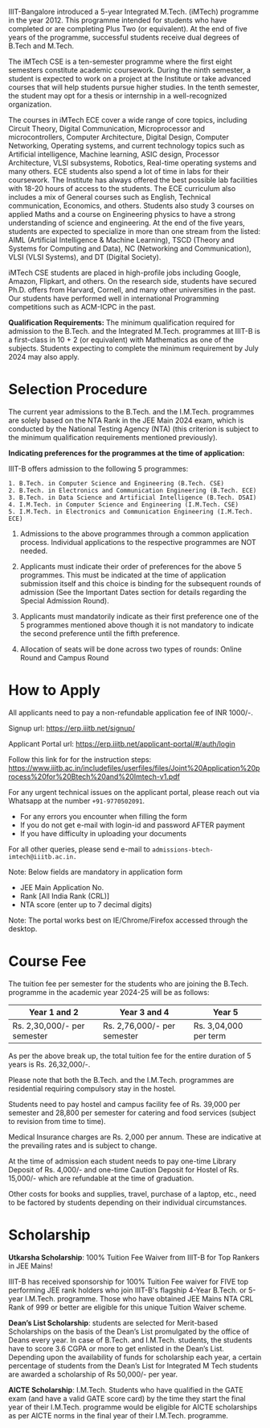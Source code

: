 IIIT-Bangalore introduced a 5-year Integrated M.Tech. (iMTech) programme in the year 2012. This programme intended for students who have completed or are completing Plus Two (or equivalent). At the end of five years of the programme, successful students receive dual degrees of B.Tech and M.Tech.

The iMTech CSE is a ten-semester programme where the first eight semesters constitute academic coursework. During the ninth semester, a student is expected to work on a project at the Institute or take advanced courses that will help students pursue higher studies. In the tenth semester, the student may opt for a thesis or internship in a well-recognized organization.

The courses in iMTech ECE cover a wide range of core topics, including Circuit Theory, Digital Communication, Microprocessor and microcontrollers, Computer Architecture, Digital Design, Computer Networking, Operating systems, and current technology topics such as Artificial intelligence, Machine learning, ASIC design, Processor Architecture, VLSI subsystems, Robotics, Real-time operating systems and many others. ECE students also spend a lot of time in labs for their coursework. The Institute has always offered the best possible lab facilities with 18-20 hours of access to the students. The ECE curriculum also includes a mix of General courses such as English, Technical communication, Economics, and others. Students also study 3 courses on applied Maths and a course on Engineering physics to have a strong understanding of science and engineering. At the end of the five years, students are expected to specialize in more than one stream from the listed: AIML (Artificial Intelligence & Machine Learning), TSCD (Theory and Systems for Computing and Data), NC (Networking and Communication), VLSI (VLSI Systems), and DT (Digital Society).

iMTech CSE students are placed in high-profile jobs including Google, Amazon, Flipkart, and others. On the research side, students have secured Ph.D. offers from Harvard, Cornell, and many other universities in the past. Our students have performed well in international Programming competitions such as ACM-ICPC in the past.

**Qualification Requirements:**
The minimum qualification required for admission to the B.Tech. and the Integrated M.Tech. programmes at IIIT-B is a first-class in 10 + 2 (or equivalent) with Mathematics as one of the subjects. Students expecting to complete the minimum requirement by July 2024 may also apply.

# Selection Procedure
The current year admissions to the B.Tech. and the I.M.Tech. programmes are solely based on the NTA Rank in the JEE Main 2024 exam, which is conducted by the National Testing Agency (NTA) (this criterion is subject to the minimum qualification requirements mentioned previously).

**Indicating preferences for the programmes at the time of application:**

IIIT-B offers admission to the following 5 programmes:

    1. B.Tech. in Computer Science and Engineering (B.Tech. CSE) 
    2. B.Tech. in Electronics and Communication Engineering (B.Tech. ECE)
    3. B.Tech. in Data Science and Artificial Intelligence (B.Tech. DSAI) 
    4. I.M.Tech. in Computer Science and Engineering (I.M.Tech. CSE) 
    5. I.M.Tech. in Electronics and Communication Engineering (I.M.Tech. ECE)


1. Admissions to the above programmes through a common application process. Individual applications to the respective programmes are NOT needed. 

2. Applicants must indicate their order of preferences for the above 5 programmes. This must be indicated at the time of application submission itself and this choice is binding for the subsequent rounds of admission (See the Important Dates section for details regarding the Special Admission Round).

3. Applicants must mandatorily indicate as their first preference one of the 5 programmes mentioned above though it is not mandatory to indicate the second preference until the fifth preference.

4. Allocation of seats will be done across two types of rounds: Online Round and Campus Round


# How to Apply

All applicants need to pay a non-refundable application fee of INR 1000/-.

Signup url: https://erp.iiitb.net/signup/

Applicant Portal url: https://erp.iiitb.net/applicant-portal/#/auth/login

Follow this link for for the instruction steps: https://www.iiitb.ac.in/includefiles/userfiles/files/Joint%20Application%20process%20for%20Btech%20and%20Imtech-v1.pdf

For any urgent technical issues on the applicant portal, please reach out via Whatsapp at the number `+91-9770502091`.

* For any errors you encounter when filling the form    
* If you do not get e-mail with login-id and password AFTER payment
* If you have difficulty in uploading your documents

For all other queries, please send e-mail to `admissions-btech-imtech@iiitb.ac.in.`

Note: Below fields are mandatory in application form

* JEE Main Application No.
* Rank [All India Rank (CRL)]
* NTA score (enter up to 7 decimal digits)


Note: The portal works best on IE/Chrome/Firefox accessed through the desktop.

# Course Fee

The tuition fee per semester for the students who are joining the B.Tech. programme in the academic year 2024-25 will be as follows:

|Year 1 and 2|Year 3 and 4|Year 5|
|------|------|------|
Rs. 2,30,000/- per semester|Rs. 2,76,000/- per semester|Rs. 3,04,000 per term

As per the above break up, the total tuition fee for the entire duration of 5 years is Rs. 26,32,000/-. 


Please note that both the B.Tech. and the I.M.Tech. programmes are residential requiring compulsory stay in the hostel.

Students need to pay hostel and campus facility fee of Rs. 39,000 per semester and 28,800 per semester for catering and food services (subject to revision from time to time). 

Medical Insurance charges are Rs. 2,000 per annum. These are indicative at the prevailing rates and is subject to change.

At the time of admission each student needs to pay one-time Library Deposit of Rs. 4,000/- and one-time Caution Deposit for Hostel of Rs. 15,000/- which are refundable at the time of graduation.

Other costs for books and supplies, travel, purchase of a laptop, etc., need to be factored by students depending on their individual circumstances.

# Scholarship

**Utkarsha Scholarship**: 100% Tuition Fee Waiver from IIIT-B for Top Rankers in JEE Mains!

IIIT-B has received sponsorship for 100% Tuition Fee waiver for FIVE top performing JEE rank holders who join IIIT-B's flagship 4-Year B.Tech. or 5-year I.M.Tech. programme.  Those who have obtained JEE Mains NTA CRL Rank of 999 or better are eligible for this unique Tuition Waiver scheme.

**Dean’s List Scholarship**: students are selected for Merit-based Scholarships on the basis of the Dean’s List promulgated by the office of Deans every year. In case of B.Tech. and I.M.Tech. students, the students have to score 3.6 CGPA or more to get enlisted in the Dean’s List. Depending upon the availability of funds for scholarship each year, a certain percentage of students from the Dean’s List for Integrated M Tech students are awarded a scholarship of Rs 50,000/- per year.

**AICTE Scholarship**: I.M.Tech. Students who have qualified in the GATE exam (and have a valid GATE score card) by the time they start the final year of their I.M.Tech. programme would be eligible for AICTE scholarships as per AICTE norms in the final year of their I.M.Tech. programme.
